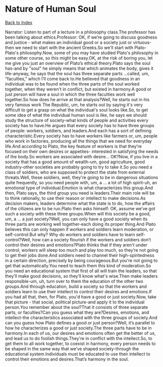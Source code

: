 # Nature of Human Soul
[Back to Index](https://github.com/windows10010/tpoExtractor/blob/master/README.md)

Narrator: Listen to part of a lecture in a philosophy class.The professor has been talking about ethics.Professor: OK, if we’re going to discuss goodness and justice - what makes an individual good or a society just or virtuous-then we need to start with the ancient Greeks.So we'll start with Plato-Plato's philosophy.Now, some of you may have studied Plato's philosophy in some other course, so this might be easy.OK, at the risk of boring you, let me give you just an overview of Plato’s ethical theory.Plato says the soul has-and by "soul" he simply means that which animates the body, gives it life-anyway, he says that the soul has three separate parts …called, um, "faculties," which I’ll come back to.He believed that goodness in an individual was to be found when the three parts of the soul worked together, when they weren't in conflict, but existed in harmony.A good or just person will have a soul in which the three faculties work well together.So how does he arrive at that analysis?Well, he starts out in his very famous work The Republic, um, he starts out by saying it's very difficult to get a grasp on what the individual's soul looks like.So, to get some idea of what the individual human soul is like, he says we should study the structure of society-what kinds of people and activities every society has to have.He argues that every society has to have three groups of people: workers, soldiers, and leaders.And each has a sort of defining characteristic.Every society has to have workers like farmers or, um, people who work in factories, producing all the things that we need for everyday life.And according to Plato, the key feature of workers is that they’re focused on their own desires or appetites- interested in satisfying the needs of the body.So workers are associated with desire... OK?Now, if you live in a society that has a good amount of wealth-um, good agriculture, good industry-other societies are probably going to try to take it.So you need a class of soldiers, who are supposed to protect the state from external threats.Well, these soldiers, well, they're going to be in dangerous situations quite frequently, so you need people with, um, a ... a lot of high spirit-uh, an emotional type of individual.Emotion is what characterizes this group.And then, Plato says, the third group you need is leaders.Their main role will be to think rationally, to use their reason or intellect to make decisions.As decision makers, leaders determine what the state is to do, how the affairs of the citizens are to be run.Plato then asks himself: OK, assume we’ve got such a society with these three groups.When will this society be a good, um, a ... a just society?Well, you can only have a good society when its three parts are working well together-each doing its proper thing.And Plato believes this can only happen if workers and soldiers learn moderation, or self-control.But why? Why do workers and soldiers have to learn self-control?Well, how can a society flourish if the workers and soldiers don’t control their desires and emotions?Plato thinks that if they aren't under control, workers will sleep too much and play too much, so they’re not going to get their jobs done.And soldiers need to channel their high-spiritedness in a certain direction, precisely by being courageous.But you're not going to get that automatically.You need to teach them this kind of moderation.So you need an educational system that first of all will train the leaders, so that they’ll make good decisions, so they’ll know what's wise.Then make leaders responsible-um, uh, turn over to them the education of the other two groups.And through education, build a society so that the workers and soldiers learn to use their intellect to control their desires and emotions.If you had all that, then, for Plato, you'd have a good or just society.Now, take that picture - that social, political picture-and apply it to the individual person.You remember about the soul?That it consists of three separate parts, or faculties?Can you guess what they are?Desires, emotions, and intellect-the characteristics associated with the three groups of society.And can you guess how Plato defines a good or just person?Well, it’s parallel to how he characterizes a good or just society.The three parts have to be in harmony.In each of us, our desires and emotions often get the better of us, and lead us to do foolish things.They're in conflict with the intellect.So, to get them to all work together, to coexist in harmony, every person needs to be shaped in the same way that we’ve shaped society-through the educational system.Individuals must be educated to use their intellect to control their emotions and desires.That’s harmony in the soul.